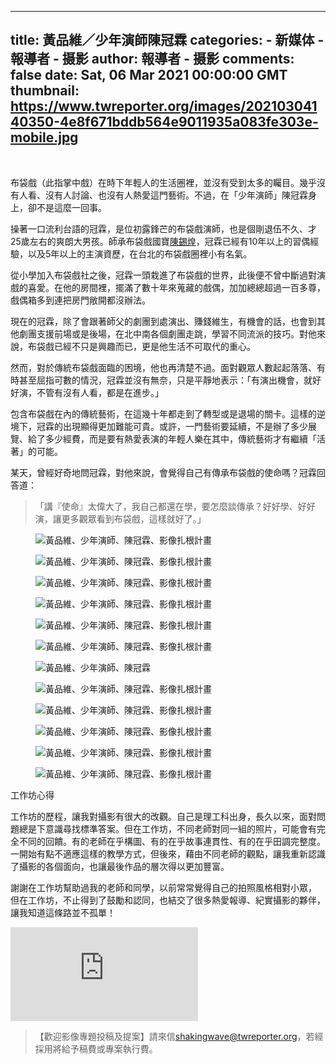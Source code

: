 
---
title: 黃品維／少年演師陳冠霖
categories: 
    - 新媒体
    - 報導者 - 摄影
author: 報導者 - 摄影
comments: false
date: Sat, 06 Mar 2021 00:00:00 GMT
thumbnail: https://www.twreporter.org/images/20210304140350-4e8f671bddb564e9011935a083fe303e-mobile.jpg
---

<div>   
<em><div class="img-with-placeholder__ImgContainer-c6mvsc-0 ctPZNW"><div src="https://www.twreporter.org/images/20210304140350-4e8f671bddb564e9011935a083fe303e-tiny.jpg" class="img-with-placeholder__ImgPlaceholder-c6mvsc-1 fZWJNX"></div><div class="img-with-placeholder__ImgBox-c6mvsc-5 evkthE"><img alt sizes="(max-width: 800px) 800px, (max-width: 1200px) 1200px, 2000px" src="https://www.twreporter.org/images/20210304140350-4e8f671bddb564e9011935a083fe303e-mobile.jpg" srcset="https://www.twreporter.org/images/20210304140350-4e8f671bddb564e9011935a083fe303e-mobile.jpg 800w, https://www.twreporter.org/images/20210304140350-4e8f671bddb564e9011935a083fe303e-tablet.jpg 1200w, https://www.twreporter.org/images/20210304140350-4e8f671bddb564e9011935a083fe303e-desktop.jpg 2000w" referrerpolicy="no-referrer"></div></div></em><br><div><p class="body__StyledParagraph-dwuu2m-16 bGqFio paragraph__P-ebafhp-0 eHNhIg">布袋戲（此指掌中戲）在時下年輕人的生活圈裡，並沒有受到太多的矚目。幾乎沒有人看、沒有人討論、也沒有人熱愛這門藝術。不過，在「少年演師」陳冠霖身上，卻不是這麼一回事。   </p><p class="body__StyledParagraph-dwuu2m-16 bGqFio paragraph__P-ebafhp-0 eHNhIg">操著一口流利台語的冠霖，是位初露鋒芒的布袋戲演師，也是個剛退伍不久、才25歲左右的爽朗大男孩。師承布袋戲國寶<a target="_blank" href="https://zh.wikipedia.org/wiki/%E9%99%B3%E9%8C%AB%E7%85%8C">陳錫煌</a>，冠霖已經有10年以上的習偶經驗，以及5年以上的主演資歷，在台北的布袋戲圈裡小有名氣。   </p><p class="body__StyledParagraph-dwuu2m-16 bGqFio paragraph__P-ebafhp-0 eHNhIg">從小學加入布袋戲社之後，冠霖一頭栽進了布袋戲的世界，此後便不曾中斷過對演戲的喜愛。在他的房間裡，擺滿了數十年來蒐藏的戲偶，加加總總超過一百多尊，戲偶箱多到連把房門敞開都沒辦法。   </p><p class="body__StyledParagraph-dwuu2m-16 bGqFio paragraph__P-ebafhp-0 eHNhIg">現在的冠霖，除了會跟著師父的劇團到處演出、賺錢維生，有機會的話，也會到其他劇團支援前場或是後場，在北中南各個劇團走跳，學習不同流派的技巧。對他來說，布袋戲已經不只是興趣而已，更是他生活不可取代的重心。   </p><p class="body__StyledParagraph-dwuu2m-16 bGqFio paragraph__P-ebafhp-0 eHNhIg">然而，對於傳統布袋戲面臨的困境，他也再清楚不過。面對觀眾人數起起落落、有時甚至屈指可數的情況，冠霖並沒有無奈，只是平靜地表示：「有演出機會，就好好演，不管有沒有人看，都是在進步。」   </p><p class="body__StyledParagraph-dwuu2m-16 bGqFio paragraph__P-ebafhp-0 eHNhIg">包含布袋戲在內的傳統藝術，在這幾十年都走到了轉型或是退場的關卡。這樣的逆境下，冠霖的出現顯得更加難能可貴。或許，一門藝術要延續，不是辦了多少展覽、給了多少經費，而是要有熱愛表演的年輕人樂在其中，傳統藝術才有繼續「活著」的可能。   </p><p class="body__StyledParagraph-dwuu2m-16 bGqFio paragraph__P-ebafhp-0 eHNhIg">某天，曾經好奇地問冠霖，對他來說，會覺得自己有傳承布袋戲的使命嗎？冠霖回答道：</p><blockquote class="body__StyledBlockquote-dwuu2m-4 cMqITO blockquote__Quote-sc-1qrq3ta-0 coryLE">「講『使命』太偉大了，我自己都還在學，要怎麼談傳承？好好學、好好演，讓更多觀眾看到布袋戲，這樣就好了。」  </blockquote><div class="body__StyledExtendImageBlock-dwuu2m-9 dUWjCl"><div class="multimedia__Block-e3dyai-1 kdyzLv"><figure itemscope itemtype="http://schema.org/ImageObject"><div class="img-with-placeholder__ImgContainer-c6mvsc-0 jYQPny"><div class="img-with-placeholder__ImgBox-c6mvsc-5 evkthE"><img alt="黃品維、少年演師、陳冠霖、影像扎根計畫" sizes src="https://www.twreporter.org/images/20210304140515-2b79cbc9a92e4446501a6052402404cd-mobile.jpg" srcset="https://www.twreporter.org/images/20210304140515-2b79cbc9a92e4446501a6052402404cd-mobile.jpg 800w, https://www.twreporter.org/images/20210304140515-2b79cbc9a92e4446501a6052402404cd-tablet.jpg 1200w, https://www.twreporter.org/images/20210304140515-2b79cbc9a92e4446501a6052402404cd-desktop.jpg 2000w, https://www.twreporter.org/images/20210304140515-2b79cbc9a92e4446501a6052402404cd-tiny.jpg 150w" itemprop="contentUrl" referrerpolicy="no-referrer"></div></div></figure></div></div><div class="body__StyledExtendImageBlock-dwuu2m-9 dUWjCl"><div class="multimedia__Block-e3dyai-1 kdyzLv"><figure itemscope itemtype="http://schema.org/ImageObject"><div class="img-with-placeholder__ImgContainer-c6mvsc-0 jYQPny"><div class="img-with-placeholder__ImgBox-c6mvsc-5 evkthE"><img alt="黃品維、少年演師、陳冠霖、影像扎根計畫" sizes src="https://www.twreporter.org/images/20210304140607-360e4ea7ad1a9abe3269a324f684c74c-mobile.jpg" srcset="https://www.twreporter.org/images/20210304140607-360e4ea7ad1a9abe3269a324f684c74c-mobile.jpg 800w, https://www.twreporter.org/images/20210304140607-360e4ea7ad1a9abe3269a324f684c74c-tablet.jpg 1200w, https://www.twreporter.org/images/20210304140607-360e4ea7ad1a9abe3269a324f684c74c-desktop.jpg 2000w, https://www.twreporter.org/images/20210304140607-360e4ea7ad1a9abe3269a324f684c74c-tiny.jpg 150w" itemprop="contentUrl" referrerpolicy="no-referrer"></div></div></figure></div></div><div class="body__StyledExtendImageBlock-dwuu2m-9 dUWjCl"><div class="multimedia__Block-e3dyai-1 kdyzLv"><figure itemscope itemtype="http://schema.org/ImageObject"><div class="img-with-placeholder__ImgContainer-c6mvsc-0 ctPZNW"><div class="img-with-placeholder__ImgBox-c6mvsc-5 evkthE"><img alt="黃品維、少年演師、陳冠霖、影像扎根計畫" sizes src="https://www.twreporter.org/images/20210304140808-fd03828e10456ca857d5fbc87732ad2d-mobile.jpg" srcset="https://www.twreporter.org/images/20210304140808-fd03828e10456ca857d5fbc87732ad2d-mobile.jpg 800w, https://www.twreporter.org/images/20210304140808-fd03828e10456ca857d5fbc87732ad2d-tablet.jpg 1200w, https://www.twreporter.org/images/20210304140808-fd03828e10456ca857d5fbc87732ad2d-desktop.jpg 2000w, https://www.twreporter.org/images/20210304140808-fd03828e10456ca857d5fbc87732ad2d-tiny.jpg 150w" itemprop="contentUrl" referrerpolicy="no-referrer"></div></div></figure></div></div><div class="body__StyledExtendImageBlock-dwuu2m-9 dUWjCl"><div class="multimedia__Block-e3dyai-1 kdyzLv"><figure itemscope itemtype="http://schema.org/ImageObject"><div class="img-with-placeholder__ImgContainer-c6mvsc-0 jYQPny"><div class="img-with-placeholder__ImgBox-c6mvsc-5 evkthE"><img alt="黃品維、少年演師、陳冠霖、影像扎根計畫" sizes src="https://www.twreporter.org/images/20210304140932-29c3910f3be8f4482ce4854da5765ab2-mobile.jpg" srcset="https://www.twreporter.org/images/20210304140932-29c3910f3be8f4482ce4854da5765ab2-mobile.jpg 800w, https://www.twreporter.org/images/20210304140932-29c3910f3be8f4482ce4854da5765ab2-tablet.jpg 1200w, https://www.twreporter.org/images/20210304140932-29c3910f3be8f4482ce4854da5765ab2-desktop.jpg 2000w, https://www.twreporter.org/images/20210304140932-29c3910f3be8f4482ce4854da5765ab2-tiny.jpg 150w" itemprop="contentUrl" referrerpolicy="no-referrer"></div></div></figure></div></div><div class="body__StyledExtendImageBlock-dwuu2m-9 dUWjCl"><div class="multimedia__Block-e3dyai-1 kdyzLv"><figure itemscope itemtype="http://schema.org/ImageObject"><div class="img-with-placeholder__ImgContainer-c6mvsc-0 ctPZNW"><div class="img-with-placeholder__ImgBox-c6mvsc-5 evkthE"><img alt="黃品維、少年演師、陳冠霖、影像扎根計畫" sizes src="https://www.twreporter.org/images/20210304141008-3253e47f7ece53f765932026c17c18af-mobile.jpg" srcset="https://www.twreporter.org/images/20210304141008-3253e47f7ece53f765932026c17c18af-mobile.jpg 800w, https://www.twreporter.org/images/20210304141008-3253e47f7ece53f765932026c17c18af-tablet.jpg 1200w, https://www.twreporter.org/images/20210304141008-3253e47f7ece53f765932026c17c18af-desktop.jpg 2000w, https://www.twreporter.org/images/20210304141008-3253e47f7ece53f765932026c17c18af-tiny.jpg 150w" itemprop="contentUrl" referrerpolicy="no-referrer"></div></div></figure></div></div><div class="body__StyledExtendImageBlock-dwuu2m-9 dUWjCl"><div class="multimedia__Block-e3dyai-1 kdyzLv"><figure itemscope itemtype="http://schema.org/ImageObject"><div class="img-with-placeholder__ImgContainer-c6mvsc-0 ctPZNW"><div class="img-with-placeholder__ImgBox-c6mvsc-5 evkthE"><img alt="黃品維、少年演師、陳冠霖、影像扎根計畫" sizes src="https://www.twreporter.org/images/20210304141044-61450e3d7b6d6814c9b79f94b4f78ddb-mobile.jpg" srcset="https://www.twreporter.org/images/20210304141044-61450e3d7b6d6814c9b79f94b4f78ddb-mobile.jpg 800w, https://www.twreporter.org/images/20210304141044-61450e3d7b6d6814c9b79f94b4f78ddb-tablet.jpg 1200w, https://www.twreporter.org/images/20210304141044-61450e3d7b6d6814c9b79f94b4f78ddb-desktop.jpg 2000w, https://www.twreporter.org/images/20210304141044-61450e3d7b6d6814c9b79f94b4f78ddb-tiny.jpg 150w" itemprop="contentUrl" referrerpolicy="no-referrer"></div></div></figure></div></div><div class="body__StyledExtendImageBlock-dwuu2m-9 dUWjCl"><div class="multimedia__Block-e3dyai-1 kdyzLv"><figure itemscope itemtype="http://schema.org/ImageObject"><div class="img-with-placeholder__ImgContainer-c6mvsc-0 ctPZNW"><div class="img-with-placeholder__ImgBox-c6mvsc-5 evkthE"><img alt="黃品維、少年演師、陳冠霖" sizes src="https://www.twreporter.org/images/20210304141118-32f5718a5695158d14f454761ac0c4d7-mobile.jpg" srcset="https://www.twreporter.org/images/20210304141118-32f5718a5695158d14f454761ac0c4d7-mobile.jpg 800w, https://www.twreporter.org/images/20210304141118-32f5718a5695158d14f454761ac0c4d7-tablet.jpg 1200w, https://www.twreporter.org/images/20210304141118-32f5718a5695158d14f454761ac0c4d7-desktop.jpg 2000w, https://www.twreporter.org/images/20210304141118-32f5718a5695158d14f454761ac0c4d7-tiny.jpg 150w" itemprop="contentUrl" referrerpolicy="no-referrer"></div></div></figure></div></div><div class="body__StyledExtendImageBlock-dwuu2m-9 dUWjCl"><div class="multimedia__Block-e3dyai-1 kdyzLv"><figure itemscope itemtype="http://schema.org/ImageObject"><div class="img-with-placeholder__ImgContainer-c6mvsc-0 ctPZNW"><div class="img-with-placeholder__ImgBox-c6mvsc-5 evkthE"><img alt="黃品維、少年演師、陳冠霖、影像扎根計畫" sizes src="https://www.twreporter.org/images/20210304141149-9d3265f02028c4e897508cf3eeb18ac1-mobile.jpg" srcset="https://www.twreporter.org/images/20210304141149-9d3265f02028c4e897508cf3eeb18ac1-mobile.jpg 800w, https://www.twreporter.org/images/20210304141149-9d3265f02028c4e897508cf3eeb18ac1-tablet.jpg 1200w, https://www.twreporter.org/images/20210304141149-9d3265f02028c4e897508cf3eeb18ac1-desktop.jpg 2000w, https://www.twreporter.org/images/20210304141149-9d3265f02028c4e897508cf3eeb18ac1-tiny.jpg 150w" itemprop="contentUrl" referrerpolicy="no-referrer"></div></div></figure></div></div><div class="body__StyledExtendImageBlock-dwuu2m-9 dUWjCl"><div class="multimedia__Block-e3dyai-1 kdyzLv"><figure itemscope itemtype="http://schema.org/ImageObject"><div class="img-with-placeholder__ImgContainer-c6mvsc-0 ctPZNW"><div class="img-with-placeholder__ImgBox-c6mvsc-5 evkthE"><img alt="黃品維、少年演師、陳冠霖、影像扎根計畫" sizes src="https://www.twreporter.org/images/20210304141224-fea1221a539baec53370883045c94740-mobile.jpg" srcset="https://www.twreporter.org/images/20210304141224-fea1221a539baec53370883045c94740-mobile.jpg 800w, https://www.twreporter.org/images/20210304141224-fea1221a539baec53370883045c94740-tablet.jpg 1200w, https://www.twreporter.org/images/20210304141224-fea1221a539baec53370883045c94740-desktop.jpg 2000w, https://www.twreporter.org/images/20210304141224-fea1221a539baec53370883045c94740-tiny.jpg 150w" itemprop="contentUrl" referrerpolicy="no-referrer"></div></div></figure></div></div><div class="body__StyledExtendImageBlock-dwuu2m-9 dUWjCl"><div class="multimedia__Block-e3dyai-1 kdyzLv"><figure itemscope itemtype="http://schema.org/ImageObject"><div class="img-with-placeholder__ImgContainer-c6mvsc-0 ctPZNW"><div class="img-with-placeholder__ImgBox-c6mvsc-5 evkthE"><img alt="黃品維、少年演師、陳冠霖、影像扎根計畫" sizes src="https://www.twreporter.org/images/20210304141258-021d88948dea19a9b214a32133e1ce82-mobile.jpg" srcset="https://www.twreporter.org/images/20210304141258-021d88948dea19a9b214a32133e1ce82-mobile.jpg 800w, https://www.twreporter.org/images/20210304141258-021d88948dea19a9b214a32133e1ce82-tablet.jpg 1200w, https://www.twreporter.org/images/20210304141258-021d88948dea19a9b214a32133e1ce82-desktop.jpg 2000w, https://www.twreporter.org/images/20210304141258-021d88948dea19a9b214a32133e1ce82-tiny.jpg 150w" itemprop="contentUrl" referrerpolicy="no-referrer"></div></div></figure></div></div><div class="body__StyledExtendImageBlock-dwuu2m-9 dUWjCl"><div class="multimedia__Block-e3dyai-1 kdyzLv"><figure itemscope itemtype="http://schema.org/ImageObject"><div class="img-with-placeholder__ImgContainer-c6mvsc-0 ctPZNW"><div class="img-with-placeholder__ImgBox-c6mvsc-5 evkthE"><img alt="黃品維、少年演師、陳冠霖、影像扎根計畫" sizes src="https://www.twreporter.org/images/20210304141335-b8b79a950ea10df96cf82ea4d2b25702-mobile.jpg" srcset="https://www.twreporter.org/images/20210304141335-b8b79a950ea10df96cf82ea4d2b25702-mobile.jpg 800w, https://www.twreporter.org/images/20210304141335-b8b79a950ea10df96cf82ea4d2b25702-tablet.jpg 1200w, https://www.twreporter.org/images/20210304141335-b8b79a950ea10df96cf82ea4d2b25702-desktop.jpg 2000w, https://www.twreporter.org/images/20210304141335-b8b79a950ea10df96cf82ea4d2b25702-tiny.jpg 150w" itemprop="contentUrl" referrerpolicy="no-referrer"></div></div></figure></div></div><div class="body__StyledExtendImageBlock-dwuu2m-9 dUWjCl"><div class="multimedia__Block-e3dyai-1 kdyzLv"><figure itemscope itemtype="http://schema.org/ImageObject"><div class="img-with-placeholder__ImgContainer-c6mvsc-0 ctPZNW"><div class="img-with-placeholder__ImgBox-c6mvsc-5 evkthE"><img alt="黃品維、少年演師、陳冠霖、影像扎根計畫" sizes src="https://www.twreporter.org/images/20210304141408-3230b283a7e61db2a08e5a387b83b6db-mobile.jpg" srcset="https://www.twreporter.org/images/20210304141408-3230b283a7e61db2a08e5a387b83b6db-mobile.jpg 800w, https://www.twreporter.org/images/20210304141408-3230b283a7e61db2a08e5a387b83b6db-tablet.jpg 1200w, https://www.twreporter.org/images/20210304141408-3230b283a7e61db2a08e5a387b83b6db-desktop.jpg 2000w, https://www.twreporter.org/images/20210304141408-3230b283a7e61db2a08e5a387b83b6db-tiny.jpg 150w" itemprop="contentUrl" referrerpolicy="no-referrer"></div></div></figure></div></div><div class="body__StyledInfobox-dwuu2m-13 hQQhAf infobox__Container-sc-1rp3uhy-2 jmBzGF"><div class="infobox__Title-sc-1rp3uhy-0 cHLkBo">工作坊心得</div><div class="infobox__Content-sc-1rp3uhy-1 iYqQyL"><p>工作坊的歷程，讓我對攝影有很大的改觀。自己是理工科出身，長久以來，面對問題總是下意識尋找標準答案。但在工作坊，不同老師對同一組的照片，可能會有完全不同的回饋。有的老師在乎構圖、有的在乎故事連貫性、有的在乎田調完整度。一開始有點不適應這樣的教學方式，但後來，藉由不同老師的觀點，讓我重新認識了攝影的各個面向，也讓最後作品的層次得以更加豐富。   </p><p>謝謝在工作坊幫助過我的老師和同學，以前常常覺得自己的拍照風格相對小眾， 但在工作坊，不止得到了鼓勵和認同，也結交了很多熱愛報導、紀實攝影的夥伴，讓我知道這條路並不孤單！  </p></div></div><div class="body__StyledYoutube-dwuu2m-12 bqQFOM multimedia__Block-e3dyai-1 kdyzLv"><div class="youtube__IframeBlock-sc-7pioae-0 dbgvZg"><iframe frameborder="0" allowfullscreen allow="accelerometer; autoplay; encrypted-media; gyroscope; picture-in-picture" src="https://www.youtube.com/embed/VvAAyanPySg"></iframe></div></div><blockquote class="body__StyledBlockquote-dwuu2m-4 cMqITO blockquote__Quote-sc-1qrq3ta-0 coryLE">【歡迎影像專題投稿及提案】請來信<a target="_blank" href="mailto:%E8%AB%8B%E4%BE%86%E4%BF%A1shakingwave@twreporter.org">shakingwave@twreporter.org</a>，若經採用將給予稿費或專案執行費。</blockquote><div class="body__ClearFloat-dwuu2m-18 jVOzvQ"></div></div>  
</div>
            